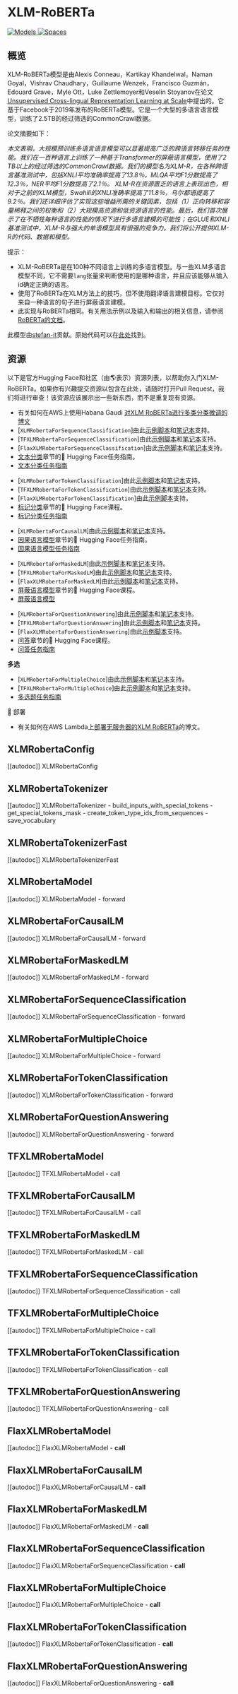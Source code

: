 <!--版权所有2020年HuggingFace团队。保留所有权利。

根据Apache许可证2.0版（"许可证"）授权;除非符合许可证规定否则禁止使用本文件。

你可以在以下位置获取许可证的副本

http://www.apache.org/licenses/LICENSE-2.0

除非适用法律要求或书面同意，依据许可证分发的软件是基于"按原样" BASIS，不提供任何形式的担保或条件，明示或暗示。
有关许可证下的特定语言的明示或暗示的任何形式担保和条件，请参阅许可证。

⚠️ 注意，此文件采用Markdown格式，但包含我们doc-builder（类似于MDX）的特定语法，可能无法在Markdown阅读器中正常呈现。

-->

# XLM-RoBERTa

<div class="flex flex-wrap space-x-1">
<a href="https://huggingface.co/models?filter=xlm-roberta">
<img alt="Models" src="https://img.shields.io/badge/All_model_pages-xlm--roberta-blueviolet">
</a>
<a href="https://huggingface.co/spaces/docs-demos/xlm-roberta-base">
<img alt="Spaces" src="https://img.shields.io/badge/%F0%9F%A4%97%20Hugging%20Face-Spaces-blue">
</a>
</div>

## 概览

XLM-RoBERTa模型是由Alexis Conneau，Kartikay Khandelwal，Naman Goyal，Vishrav Chaudhary，Guillaume
Wenzek，Francisco Guzmán，Edouard Grave，Myle Ott，Luke Zettlemoyer和Veselin Stoyanov在论文[Unsupervised Cross-lingual Representation Learning at Scale](https://arxiv.org/abs/1911.02116)中提出的。它基于Facebook于2019年发布的RoBERTa模型。它是一个大型的多语言语言模型，训练了2.5TB的经过筛选的CommonCrawl数据。

论文摘要如下：

*本文表明，大规模预训练多语言语言模型可以显著提高广泛的跨语言转移任务的性能。我们在一百种语言上训练了一种基于Transformer的屏蔽语言模型，使用了2 TB以上的经过筛选的CommonCrawl数据。我们的模型名为XLM-R，在各种跨语言基准测试中，包括XNLI平均准确率提高了13.8％，MLQA平均F1分数提高了12.3％，NER平均F1分数提高了2.1％。 XLM-R在资源匮乏的语言上表现出色，相对于之前的XLM模型，Swahili的XNLI准确率提高了11.8％，乌尔都语提高了9.2％。我们还详细评估了实现这些增益所需的关键因素，包括（1）正向转移和容量稀释之间的权衡和（2）大规模高资源和低资源语言的性能。最后，我们首次展示了在不牺牲每种语言的性能的情况下进行多语言建模的可能性；在GLUE和XNLI基准测试中，XLM-R与强大的单语模型具有很强的竞争力。我们将公开提供XLM-R的代码、数据和模型。*

提示：

- XLM-RoBERTa是在100种不同语言上训练的多语言模型。与一些XLM多语言模型不同，它不需要`lang`张量来判断使用的是哪种语言，并且应该能够从输入id确定正确的语言。
- 使用了RoBERTa在XLM方法上的技巧，但不使用翻译语言建模目标。它仅对来自一种语言的句子进行屏蔽语言建模。
- 此实现与RoBERTa相同。有关用法示例以及输入和输出的相关信息，请参阅[RoBERTa的文档](roberta)。

此模型由[stefan-it](https://huggingface.co/stefan-it)贡献。原始代码可以在[此处](https://github.com/pytorch/fairseq/tree/master/examples/xlmr)找到。

## 资源

以下是官方Hugging Face和社区（由🌎表示）资源列表，以帮助你入门XLM-RoBERTa。如果你有兴趣提交资源以包含在此处，请随时打开Pull Request，我们将进行审查！该资源应该展示出一些新东西，而不是重复现有资源。

<PipelineTag pipeline="text-classification"/>

- 有关如何在AWS上使用Habana Gaudi [对XLM RoBERTa进行多类分类微调的博文](https://www.philschmid.de/habana-distributed-training)
- [`XLMRobertaForSequenceClassification`]由此[示例脚本](https://github.com/huggingface/transformers/tree/main/examples/pytorch/text-classification)和[笔记本](https://colab.research.google.com/github/huggingface/notebooks/blob/main/examples/text_classification.ipynb)支持。
- [`TFXLMRobertaForSequenceClassification`]由此[示例脚本](https://github.com/huggingface/transformers/tree/main/examples/tensorflow/text-classification)和[笔记本](https://colab.research.google.com/github/huggingface/notebooks/blob/main/examples/text_classification-tf.ipynb)支持。
- [`FlaxXLMRobertaForSequenceClassification`]由此[示例脚本](https://github.com/huggingface/transformers/tree/main/examples/flax/text-classification)和[笔记本](https://colab.research.google.com/github/huggingface/notebooks/blob/main/examples/text_classification_flax.ipynb)支持。
- [文本分类](https://huggingface.co/docs/transformers/tasks/sequence_classification)章节的🤗 Hugging Face任务指南。
- [文本分类任务指南](../tasks/sequence_classification)

<PipelineTag pipeline="token-classification"/>

- [`XLMRobertaForTokenClassification`]由此[示例脚本](https://github.com/huggingface/transformers/tree/main/examples/pytorch/token-classification)和[笔记本](https://colab.research.google.com/github/huggingface/notebooks/blob/main/examples/token_classification.ipynb)支持。
- [`TFXLMRobertaForTokenClassification`]由此[示例脚本](https://github.com/huggingface/transformers/tree/main/examples/tensorflow/token-classification)和[笔记本](https://colab.research.google.com/github/huggingface/notebooks/blob/main/examples/token_classification-tf.ipynb)支持。
- [`FlaxXLMRobertaForTokenClassification`]由此[示例脚本](https://github.com/huggingface/transformers/tree/main/examples/flax/token-classification)支持。
- [标记分类](https://huggingface.co/course/chapter7/2?fw=pt)章节的🤗 Hugging Face课程。
- [标记分类任务指南](../tasks/token_classification)

<PipelineTag pipeline="text-generation"/>

- [`XLMRobertaForCausalLM`]由此[示例脚本](https://github.com/huggingface/transformers/tree/main/examples/pytorch/language-modeling)和[笔记本](https://colab.research.google.com/github/huggingface/notebooks/blob/main/examples/language_modeling.ipynb)支持。
- [因果语言模型](https://huggingface.co/docs/transformers/tasks/language_modeling)章节的🤗 Hugging Face任务指南。
- [因果语言模型任务指南](../tasks/language_modeling)

<PipelineTag pipeline="fill-mask"/>

- [`XLMRobertaForMaskedLM`]由此[示例脚本](https://github.com/huggingface/transformers/tree/main/examples/pytorch/language-modeling#robertabertdistilbert-and-masked-language-modeling)和[笔记本](https://colab.research.google.com/github/huggingface/notebooks/blob/main/examples/language_modeling.ipynb)支持。
- [`TFXLMRobertaForMaskedLM`]由此[示例脚本](https://github.com/huggingface/transformers/tree/main/examples/tensorflow/language-modeling#run_mlmpy)和[笔记本](https://colab.research.google.com/github/huggingface/notebooks/blob/main/examples/language_modeling-tf.ipynb)支持。
- [`FlaxXLMRobertaForMaskedLM`]由此[示例脚本](https://github.com/huggingface/transformers/tree/main/examples/flax/language-modeling#masked-language-modeling)和[笔记本](https://colab.research.google.com/github/huggingface/notebooks/blob/main/examples/masked_language_modeling_flax.ipynb)支持。
- [屏蔽语言模型](https://huggingface.co/course/chapter7/3?fw=pt)章节的🤗 Hugging Face课程。
- [屏蔽语言模型](../tasks/masked_language_modeling)

<PipelineTag pipeline="question-answering"/>

- [`XLMRobertaForQuestionAnswering`]由此[示例脚本](https://github.com/huggingface/transformers/tree/main/examples/pytorch/question-answering)和[笔记本](https://colab.research.google.com/github/huggingface/notebooks/blob/main/examples/question_answering.ipynb)支持。
- [`TFXLMRobertaForQuestionAnswering`]由此[示例脚本](https://github.com/huggingface/transformers/tree/main/examples/tensorflow/question-answering)和[笔记本](https://colab.research.google.com/github/huggingface/notebooks/blob/main/examples/question_answering-tf.ipynb)支持。
- [`FlaxXLMRobertaForQuestionAnswering`]由此[示例脚本](https://github.com/huggingface/transformers/tree/main/examples/flax/question-answering)支持。
- [问答](https://huggingface.co/course/chapter7/7?fw=pt)章节的🤗 Hugging Face课程。
- [问答任务指南](../tasks/question_answering)

**多选**

- [`XLMRobertaForMultipleChoice`]由此[示例脚本](https://github.com/huggingface/transformers/tree/main/examples/pytorch/multiple-choice)和[笔记本](https://colab.research.google.com/github/huggingface/notebooks/blob/main/examples/multiple_choice.ipynb)支持。
- [`TFXLMRobertaForMultipleChoice`]由此[示例脚本](https://github.com/huggingface/transformers/tree/main/examples/tensorflow/multiple-choice)和[笔记本](https://colab.research.google.com/github/huggingface/notebooks/blob/main/examples/multiple_choice-tf.ipynb)支持。
- [多选题任务指南](../tasks/multiple_choice)

🚀 部署

- 有关如何在AWS Lambda上[部署无服务器的XLM RoBERTa](https://www.philschmid.de/multilingual-serverless-xlm-roberta-with-huggingface)的博文。

## XLMRobertaConfig

[[autodoc]] XLMRobertaConfig

## XLMRobertaTokenizer

[[autodoc]] XLMRobertaTokenizer
    - build_inputs_with_special_tokens
    - get_special_tokens_mask
    - create_token_type_ids_from_sequences
    - save_vocabulary

## XLMRobertaTokenizerFast

[[autodoc]] XLMRobertaTokenizerFast

## XLMRobertaModel

[[autodoc]] XLMRobertaModel
    - forward

## XLMRobertaForCausalLM

[[autodoc]] XLMRobertaForCausalLM
    - forward

## XLMRobertaForMaskedLM

[[autodoc]] XLMRobertaForMaskedLM
    - forward

## XLMRobertaForSequenceClassification

[[autodoc]] XLMRobertaForSequenceClassification
    - forward

## XLMRobertaForMultipleChoice

[[autodoc]] XLMRobertaForMultipleChoice
    - forward

## XLMRobertaForTokenClassification

[[autodoc]] XLMRobertaForTokenClassification
    - forward

## XLMRobertaForQuestionAnswering

[[autodoc]] XLMRobertaForQuestionAnswering
    - forward

## TFXLMRobertaModel

[[autodoc]] TFXLMRobertaModel
    - call

## TFXLMRobertaForCausalLM

[[autodoc]] TFXLMRobertaForCausalLM
    - call

## TFXLMRobertaForMaskedLM

[[autodoc]] TFXLMRobertaForMaskedLM
    - call

## TFXLMRobertaForSequenceClassification

[[autodoc]] TFXLMRobertaForSequenceClassification
    - call

## TFXLMRobertaForMultipleChoice

[[autodoc]] TFXLMRobertaForMultipleChoice
    - call

## TFXLMRobertaForTokenClassification

[[autodoc]] TFXLMRobertaForTokenClassification
    - call

## TFXLMRobertaForQuestionAnswering

[[autodoc]] TFXLMRobertaForQuestionAnswering
    - call

## FlaxXLMRobertaModel

[[autodoc]] FlaxXLMRobertaModel
    - __call__

## FlaxXLMRobertaForCausalLM

[[autodoc]] FlaxXLMRobertaForCausalLM
    - __call__

## FlaxXLMRobertaForMaskedLM

[[autodoc]] FlaxXLMRobertaForMaskedLM
    - __call__

## FlaxXLMRobertaForSequenceClassification

[[autodoc]] FlaxXLMRobertaForSequenceClassification
    - __call__

## FlaxXLMRobertaForMultipleChoice

[[autodoc]] FlaxXLMRobertaForMultipleChoice
    - __call__

## FlaxXLMRobertaForTokenClassification

[[autodoc]] FlaxXLMRobertaForTokenClassification
    - __call__

## FlaxXLMRobertaForQuestionAnswering

[[autodoc]] FlaxXLMRobertaForQuestionAnswering
    - __call__